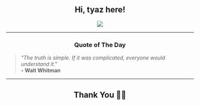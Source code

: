 <h2 align="center"> Hi, tyaz here!</h2>

<p align="center">
<a href="https://github.com/tyazx" alt="github streak"><img src="https://dvst-streak.herokuapp.com/?user=tyazx&theme=tokyonight&fire=DD472C"></a>
</p>

<hr>
<h3 align="center">Quote of The Day</h3>
<p align="center">
<blockquote>
<i>"The truth is simple. If it was complicated, everyone would understand it."</i>
<br>
<b>- Walt Whitman</b>
</blockquote>
</p>


<hr>
<h2 align="center">Thank You 🙏🏼</h2>
